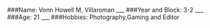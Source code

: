 ###Name: Vonn Howell M, Villaroman
    ___
###Year and Block: 3-2
    ___
###Age: 21
    ___
###Hobbies: Photography,Gaming and Editor